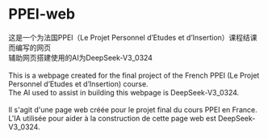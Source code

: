 # PPEI-web
这是一个为法国PPEI（Le Projet Personnel d’Etudes et d’Insertion）课程结课而编写的网页
<br>辅助网页搭建使用的AI为DeepSeek-V3_0324
<br>
<br>This is a webpage created for the final project of the French PPEI (Le Projet Personnel d’Etudes et d’Insertion) course. 
<br>The AI used to assist in building this webpage is DeepSeek-V3_0324.
<br>
<br>Il s'agit d'une page web créée pour le projet final du cours PPEI en France.
<br>L'IA utilisée pour aider à la construction de cette page web est DeepSeek-V3_0324.
